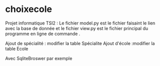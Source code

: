 # choixecole
Projet informatique TSI2 : Le fichier model.py est le fichier faisaint le lien avec la base de donnée et le fichier view.py est le fichier principal du programme en ligne de commande .


Ajout de spécialité : modifier la table Spécialite
Ajout d'école :modifier la table Ecole

Avec SqliteBroswer par exemple
